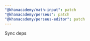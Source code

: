 ```yaml
---
"@khanacademy/math-input": patch
"@khanacademy/perseus": patch
"@khanacademy/perseus-editor": patch
---
```


Sync deps
